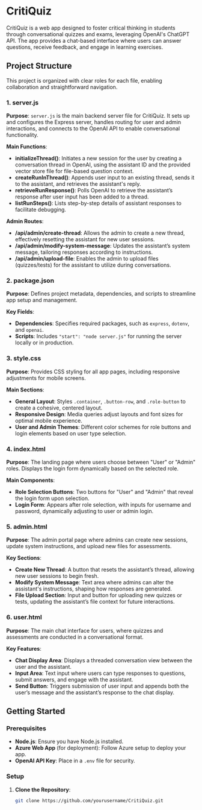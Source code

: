# CritiQuiz

CritiQuiz is a web app designed to foster critical thinking in students through conversational quizzes and exams, leveraging OpenAI's ChatGPT API. The app provides a chat-based interface where users can answer questions, receive feedback, and engage in learning exercises.

## Project Structure

This project is organized with clear roles for each file, enabling collaboration and straightforward navigation.

### 1. **server.js**

   **Purpose**: `server.js` is the main backend server file for CritiQuiz. It sets up and configures the Express server, handles routing for user and admin interactions, and connects to the OpenAI API to enable conversational functionality.

   **Main Functions**:
   - **initializeThread()**: Initiates a new session for the user by creating a conversation thread in OpenAI, using the assistant ID and the provided vector store file for file-based question context.
   - **createRunInThread()**: Appends user input to an existing thread, sends it to the assistant, and retrieves the assistant's reply.
   - **retrieveRunResponse()**: Polls OpenAI to retrieve the assistant’s response after user input has been added to a thread.
   - **listRunSteps()**: Lists step-by-step details of assistant responses to facilitate debugging.
   
   **Admin Routes**:
   - **/api/admin/create-thread**: Allows the admin to create a new thread, effectively resetting the assistant for new user sessions.
   - **/api/admin/modify-system-message**: Updates the assistant’s system message, tailoring responses according to instructions.
   - **/api/admin/upload-file**: Enables the admin to upload files (quizzes/tests) for the assistant to utilize during conversations.

### 2. **package.json**

   **Purpose**: Defines project metadata, dependencies, and scripts to streamline app setup and management.

   **Key Fields**:
   - **Dependencies**: Specifies required packages, such as `express`, `dotenv`, and `openai`.
   - **Scripts**: Includes `"start": "node server.js"` for running the server locally or in production.

### 3. **style.css**

   **Purpose**: Provides CSS styling for all app pages, including responsive adjustments for mobile screens.

   **Main Sections**:
   - **General Layout**: Styles `.container`, `.button-row`, and `.role-button` to create a cohesive, centered layout.
   - **Responsive Design**: Media queries adjust layouts and font sizes for optimal mobile experience.
   - **User and Admin Themes**: Different color schemes for role buttons and login elements based on user type selection.

### 4. **index.html**

   **Purpose**: The landing page where users choose between "User" or "Admin" roles. Displays the login form dynamically based on the selected role.

   **Main Components**:
   - **Role Selection Buttons**: Two buttons for "User" and "Admin" that reveal the login form upon selection.
   - **Login Form**: Appears after role selection, with inputs for username and password, dynamically adjusting to user or admin login.

### 5. **admin.html**

   **Purpose**: The admin portal page where admins can create new sessions, update system instructions, and upload new files for assessments.

   **Key Sections**:
   - **Create New Thread**: A button that resets the assistant’s thread, allowing new user sessions to begin fresh.
   - **Modify System Message**: Text area where admins can alter the assistant's instructions, shaping how responses are generated.
   - **File Upload Section**: Input and button for uploading new quizzes or tests, updating the assistant’s file context for future interactions.

### 6. **user.html**

   **Purpose**: The main chat interface for users, where quizzes and assessments are conducted in a conversational format.

   **Key Features**:
   - **Chat Display Area**: Displays a threaded conversation view between the user and the assistant.
   - **Input Area**: Text input where users can type responses to questions, submit answers, and engage with the assistant.
   - **Send Button**: Triggers submission of user input and appends both the user’s message and the assistant’s response to the chat display.

## Getting Started

### Prerequisites
- **Node.js**: Ensure you have Node.js installed.
- **Azure Web App** (for deployment): Follow Azure setup to deploy your app.
- **OpenAI API Key**: Place in a `.env` file for security.

### Setup

1. **Clone the Repository**:
   ```bash
   git clone https://github.com/yourusername/CritiQuiz.git
  
